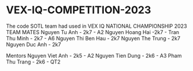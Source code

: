 # VEX-IQ-COMPETITION-2023
The code SOTL team had used in VEX IQ NATIONAL CHAMPIONSHIP 2023
TEAM MATES
Nguyen Tu Anh - 2k7 - A2
Nguyen Hoang Hai -2k7 -
Tran Thu Minh - 2k7 - A6
Nguyen Thi Ben Hau - 2k7 
Nguyen The Trung - 2k7
Nguyen Duc Anh - 2k7

Mentors
Nguyen Viet Anh - 2k5 - A2
Nguyen Tien Dung - 2k6 - A3
Pham Thu Trang - 2k6 - QT2
